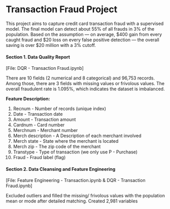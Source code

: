 # Transaction Fraud Project

This project aims to capture credit card transaction fraud with a supervised model. The final model can detect about 55% of all frauds in 3% of the population. Based on the assumption — on average, $400 gain from every caught fraud and $20 loss on every false positive detection — the overall saving is over $20 million with a 3% cutoff.

#### Section 1. Data Quality Report
\[File: DQR - Transaction Fraud.ipynb\]

There are 10 fields (2 numerical and 8 categorical) and 96,753 records. Among those, there are 3 fields with missing values or frivolous values. The overall fraudulent rate is 1.095%, which indicates the dataset is imbalanced. 

<b> Feature Description:</b>
1. Recnum - Number of records (unique index)
2. Date -  Transaction date
3. Amount - Transaction amount
4. Cardnum - Card number
5. Merchnum - Merchant number
6. Merch description - A Description of each merchant involved
7. Merch state - State where the merchant is located
8. Merch zip - The zip code of the merchant
9. Transtype - Type of transaction (we only use P - Purchase)
10. Fraud - Fraud label (flag)

#### Section 2. Data Cleansing and Feature Engineering 
\[File: Feature Engineering - Transaction.ipynb & DQR - Transaction Fraud.ipynb\]

Excluded outliers and filled the missing/ frivolous values with the population mean or mode after detailed matching. Created 2,981 variables 



